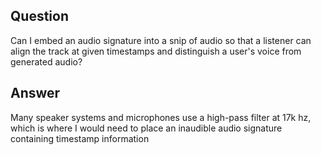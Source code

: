 ## Question

Can I embed an audio signature into a snip of audio so that a listener can align the track at given timestamps and distinguish a user's voice from generated audio?

## Answer

Many speaker systems and microphones use a high-pass filter at 17k hz, which is where I would need to place an inaudible audio signature containing timestamp information
